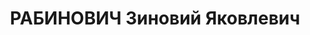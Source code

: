 ---
title: РАБИНОВИЧ Зиновий Яковлевич
description: "Род. в 1894, Черниговская обл., г. Козелец, член партии \"Поалей-Цион\"\
  \ 1917-21, ВКП(б) с 1925. Пред. Чернигов.облпотребсоюза \n  Обв. по ст. 54-7, 8,\
  \ 11 УК УССР. Приговор: ВК ВС СССР, 20.11.1937 – ВМН с конфискацией имущества. \n\
  \  Реабилитирован ВК ВС СССР 22.12.1956"
---